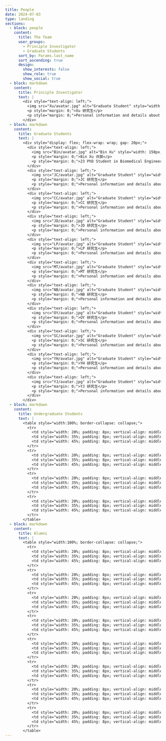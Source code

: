 ```yaml
---
title: People
date: 2024-07-03
type: landing
sections:
  - block: people
    content:
      title: The Team
      user_groups:
        - Principle Investigator
        - Graduate Students
      sort_by: Params.last_name
      sort_ascending: true
      design:
        show_interests: false
        show_role: true
        show_social: true
  - block: markdown
    content:
      title: Principle Investigator
      text: |
        <div style="text-align: left;">
          <img src="Xu/avatar.jpg" alt="Graduate Student" style="width: 150px; height: 150px; object-fit: cover; border-radius: 50%; margin: 10px 0;">
          <p style="margin: 0;">Xu 研究生</p>
          <p style="margin: 0;">Personal information and details about Xu.</p>
        </div>
  - block: markdown
    content:
      title: Graduate Students
      text: |
        <div style="display: flex; flex-wrap: wrap; gap: 20px;">
          <div style="text-align: left;">
            <img src="Bin/avatar.jpg" alt="Bin Xu" style="width: 150px; height: 150px; object-fit: cover; border-radius: 50%; margin: 10px 0;">
            <p style="margin: 0;">Bin Xu 许膑</p>
            <p style="margin: 0;">23 PhD Student in Biomedical Engineering</p>
          </div>
          <div style="text-align: left;">
            <img src="JC/avatar.jpg" alt="Graduate Student" style="width: 150px; height: 150px; object-fit: cover; border-radius: 50%; margin: 10px 0;">
            <p style="margin: 0;">JC 研究生</p>
            <p style="margin: 0;">Personal information and details about JC.</p>
          </div>
          <div style="text-align: left;">
            <img src="CC/avatar.jpg" alt="Graduate Student" style="width: 150px; height: 150px; object-fit: cover; border-radius: 50%; margin: 10px 0;">
            <p style="margin: 0;">CC 研究生</p>
            <p style="margin: 0;">Personal information and details about CC.</p>
          </div>
          <div style="text-align: left;">
            <img src="JD/avatar.jpg" alt="Graduate Student" style="width: 150px; height: 150px; object-fit: cover; border-radius: 50%; margin: 10px 0;">
            <p style="margin: 0;">JD 研究生</p>
            <p style="margin: 0;">Personal information and details about JD.</p>
          </div>
          <div style="text-align: left;">
            <img src="LP/avatar.jpg" alt="Graduate Student" style="width: 150px; height: 150px; object-fit: cover; border-radius: 50%; margin: 10px 0;">
            <p style="margin: 0;">LP 研究生</p>
            <p style="margin: 0;">Personal information and details about LP.</p>
          </div>
          <div style="text-align: left;">
            <img src="MT/avatar.jpg" alt="Graduate Student" style="width: 150px; height: 150px; object-fit: cover; border-radius: 50%; margin: 10px 0;">
            <p style="margin: 0;">MT 研究生</p>
            <p style="margin: 0;">Personal information and details about MT.</p>
          </div>
          <div style="text-align: left;">
            <img src="NB/avatar.jpg" alt="Graduate Student" style="width: 150px; height: 150px; object-fit: cover; border-radius: 50%; margin: 10px 0;">
            <p style="margin: 0;">NB 研究生</p>
            <p style="margin: 0;">Personal information and details about NB.</p>
          </div>
          <div style="text-align: left;">
            <img src="OY/avatar.jpg" alt="Graduate Student" style="width: 150px; height: 150px; object-fit: cover; border-radius: 50%; margin: 10px 0;">
            <p style="margin: 0;">OY 研究生</p>
            <p style="margin: 0;">Personal information and details about OY.</p>
          </div>
          <div style="text-align: left;">
            <img src="SC/avatar.jpg" alt="Graduate Student" style="width: 150px; height: 150px; object-fit: cover; border-radius: 50%; margin: 10px 0;">
            <p style="margin: 0;">SC 研究生</p>
            <p style="margin: 0;">Personal information and details about SC.</p>
          </div>
          <div style="text-align: left;">
            <img src="YH/avatar.jpg" alt="Graduate Student" style="width: 150px; height: 150px; object-fit: cover; border-radius: 50%; margin: 10px 0;">
            <p style="margin: 0;">YH 研究生</p>
            <p style="margin: 0;">Personal information and details about YH.</p>
          </div>
          <div style="text-align: left;">
            <img src="YJ/avatar.jpg" alt="Graduate Student" style="width: 150px; height: 150px; object-fit: cover; border-radius: 50%; margin: 10px 0;">
            <p style="margin: 0;">YJ 研究生</p>
            <p style="margin: 0;">Personal information and details about YJ.</p>
          </div>
        </div>
  - block: markdown
    content:
      title: Undergraduate Students
      text: |
        <table style="width:100%; border-collapse: collapse;">
          <tr>
            <td style="width: 20%; padding: 8px; vertical-align: middle;">Ruoqi Chen 陈若琪</td>
            <td style="width: 35%; padding: 8px; vertical-align: middle;">Biomedical Engineering at SCUT (2021)</td>
            <td style="width: 45%; padding: 8px; vertical-align: middle;"></td>
          </tr>
          <tr>
            <td style="width: 20%; padding: 8px; vertical-align: middle;">Xinjie Shen 沈鑫杰</td>
            <td style="width: 35%; padding: 8px; vertical-align: middle;">Artificial Intelligence at SCUT (2021)</td>
            <td style="width: 45%; padding: 8px; vertical-align: middle;"></td>
          </tr>
          <tr>
            <td style="width: 20%; padding: 8px; vertical-align: middle;">Qingquan Wang 王庆全</td>
            <td style="width: 35%; padding: 8px; vertical-align: middle;">Biomedical Engineering at SCUT (2022)</td>
            <td style="width: 45%; padding: 8px; vertical-align: middle;"></td>
          </tr>
          <tr>
            <td style="width: 20%; padding: 8px; vertical-align: middle;">Yutong Wang 王雨桐</td>
            <td style="width: 35%; padding: 8px; vertical-align: middle;">Biomedical Engineering at SCUT (2022)</td>
            <td style="width: 45%; padding: 8px; vertical-align: middle;"></td>
          </tr>
        </table>
  - block: markdown
    content:
      title: Alumni
      text: |
        <table style="width:100%; border-collapse: collapse;">
          <tr>
            <td style="width: 20%; padding: 8px; vertical-align: middle;">Lu Qiu 邱璐</td>
            <td style="width: 35%; padding: 8px; vertical-align: middle;">Biomedical Engineering at SCUT (2019-2023)</td>
            <td style="width: 45%; padding: 8px; vertical-align: middle;">Master of Biostatistics, Columbia University (2023)</td>
          </tr>
          <tr>
            <td style="width: 20%; padding: 8px; vertical-align: middle;">Yunlong Zhu 朱云龙</td>
            <td style="width: 35%; padding: 8px; vertical-align: middle;">Biomedical Engineering at SCUT (2019-2023)</td>
            <td style="width: 45%; padding: 8px; vertical-align: middle;">Master of science and engineering, Johns Hopkins University (2023)</td>
          </tr>
          <tr>
            <td style="width: 20%; padding: 8px; vertical-align: middle;">Ying Chen 陈颖</td>
            <td style="width: 35%; padding: 8px; vertical-align: middle;">Biomedical Engineering at SCUT (2019-2023)</td>
            <td style="width: 45%; padding: 8px; vertical-align: middle;">Master of Biomedical engineering, University of Electronic Science and Technology of China (2023)</td>
          </tr>
          <tr>
            <td style="width: 20%; padding: 8px; vertical-align: middle;">Ranxuan Zhang 张然轩</td>
            <td style="width: 35%; padding: 8px; vertical-align: middle;">Biomedical Engineering at SCUT (2019-2023)</td>
            <td style="width: 45%; padding: 8px; vertical-align: middle;">Master of Biomedical engineering, Chalmers University of Technology (2023)</td>
          </tr>
          <tr>
            <td style="width: 20%; padding: 8px; vertical-align: middle;">Yuan Chen 陈源</td>
            <td style="width: 35%; padding: 8px; vertical-align: middle;">Biomedical Engineering at SCUT (2020-2024)</td>
            <td style="width: 45%; padding: 8px; vertical-align: middle;">PhD in Chemistry, Nanyang Technological University (2024)</td>
          </tr>
          <tr>
            <td style="width: 20%; padding: 8px; vertical-align: middle;">Fangxi Lian 练方熙</td>
            <td style="width: 35%; padding: 8px; vertical-align: middle;">Biomedical Engineering at SCUT (2020-2024)</td>
            <td style="width: 45%; padding: 8px; vertical-align: middle;">Working at Lubangdi International Logistics Service Co.Ltd (2024)</td>
          </tr>
          <tr>
            <td style="width: 20%; padding: 8px; vertical-align: middle;">Zihuang Lu 卢梓煌</td>
            <td style="width: 35%; padding: 8px; vertical-align: middle;">Biomedical Engineering at SCUT (2020-2024)</td>
            <td style="width: 45%; padding: 8px; vertical-align: middle;">Master of Bioinformatics, University of Science and Technology of China (2024)</td>
          </tr>
          <tr>
            <td style="width: 20%; padding: 8px; vertical-align: middle;">Ruoxuan Wu 吴若萱</td>
            <td style="width: 35%; padding: 8px; vertical-align: middle;">Biomedical Engineering at SCUT (2020-2024)</td>
            <td style="width: 45%; padding: 8px; vertical-align: middle;">PhD in Biomedical engineering, University of Texas, Southwestern Medical Center at Dallas (2024)</td>
          </tr>
        </table>
---
```

